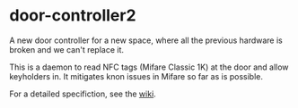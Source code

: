# door-controller2
A new door controller for a new space, where all the previous hardware is broken and we can't replace it.

This is a daemon to read NFC tags (Mifare Classic 1K) at the door and allow keyholders in.
It mitigates knon issues in Mifare so far as is possible.

For a detailed specifiction, see the [wiki](https://wiki.somakeit.org.uk/wiki/The_Door).
